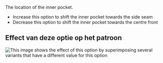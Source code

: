 The location of the inner pocket.

- Increase this option to shift the inner pocket towards the side seam
- Decrease this option to shift the inner pocket towards the centre front

## Effect van deze optie op het patroon

![This image shows the effect of this option by superimposing several variants that have a different value for this option](jaeger_innerpocketplacement_sample.svg "Effect of this option on the pattern")
